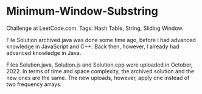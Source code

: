 # Minimum-Window-Substring
Challenge at LeetCode.com. Tags: Hash Table, String, Sliding Window.

File Solution archived.java was done some time ago, before I had advanced knowledge in JavaScript and C++.
Back then, however, I already had advanced knowledge in Java.


Files Solution.java, Solution.js and Solution.cpp were uploaded in October, 2022. 
In terms of time and space complexity, the archived solution and the new ones are the same. 
The new uploads, however, apply one instead of two frequency arrays.
